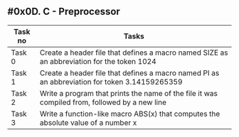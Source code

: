 #0x0D. C - Preprocessor
---
|Task no|Tasks	|
|-------|-------|
|Task 0 |Create a header file that defines a macro named SIZE as an abbreviation for the token 1024|
|Task 1 |Create a header file that defines a macro named PI as an abbreviation for token 3.14159265359|
|Task 2 |Write a program that prints the name of the file it was compiled from, followed by a new line|
|Task 3 |Write a function-like macro ABS(x) that computes the absolute value of a number x|

